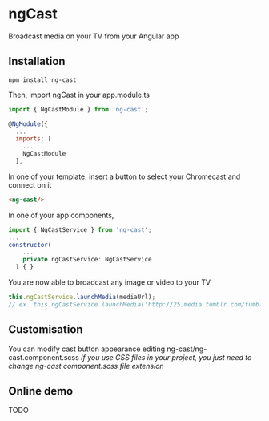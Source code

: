 # ngCast
Broadcast media on your TV from your Angular app

## Installation
```node
npm install ng-cast
```

Then, import ngCast in your app.module.ts

```javascript
import { NgCastModule } from 'ng-cast';
```

```javascript
@NgModule({
  ...
  imports: [
    ...
    NgCastModule
  ],
```

In one of your template, insert a button to select your Chromecast and connect on it
```html
<ng-cast/>
```

In one of your app components, 
```javascript
import { NgCastService } from 'ng-cast';
...
constructor(
    ...
    private ngCastService: NgCastService
  ) { }
```

You are now able to broadcast any image or video to your TV
```javascript
this.ngCastService.launchMedia(mediaUrl); 
// ex. this.ngCastService.launchMedia('http://25.media.tumblr.com/tumblr_m4c8cxLOQv1rwa0vgo1_250.gif')
```

## Customisation
You can modify cast button appearance editing ng-cast/ng-cast.component.scss
*If you use CSS files in your project, you just need to change ng-cast.component.scss file extension*

## Online demo
TODO
